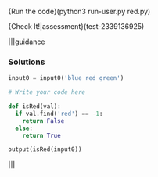 {Run the code}(python3 run-user.py red.py)

{Check It!|assessment}(test-2339136925)

|||guidance
### Solutions
```python
input0 = input0('blue red green')

# Write your code here

def isRed(val):
  if val.find('red') == -1:
    return False
  else:
    return True

output(isRed(input0))
```
|||